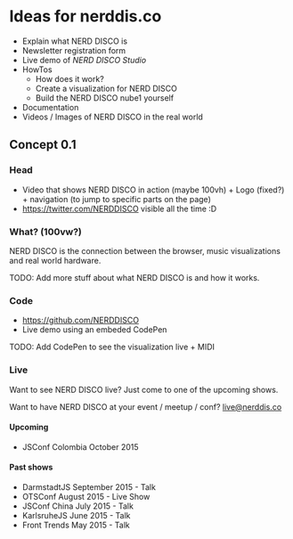 # Ideas for nerddis.co

* Explain what NERD DISCO is
* Newsletter registration form
* Live demo of *NERD DISCO Studio*
* HowTos
  * How does it work?
  * Create a visualization for NERD DISCO
  * Build the NERD DISCO nube1 yourself
* Documentation
* Videos / Images of NERD DISCO in the real world


## Concept 0.1

### Head

* Video that shows NERD DISCO in action (maybe 100vh) + Logo (fixed?) + navigation (to jump to specific parts on the page)
* https://twitter.com/NERDDISCO visible all the time :D


### What? (100vw?)

NERD DISCO is the connection between the browser, music visualizations and real world hardware. 

TODO: Add more stuff about what NERD DISCO is and how it works. 


### Code

* https://github.com/NERDDISCO
* Live demo using an embeded CodePen

TODO: Add CodePen to see the visualization live + MIDI


### Live

Want to see NERD DISCO live? Just come to one of the upcoming shows. 

Want to have NERD DISCO at your event / meetup / conf? live@nerddis.co

#### Upcoming

* JSConf Colombia October 2015

#### Past shows

* DarmstadtJS September 2015 - Talk
* OTSConf August 2015 - Live Show
* JSConf China July 2015 - Talk
* KarlsruheJS June 2015 - Talk
* Front Trends May 2015 - Talk
